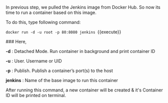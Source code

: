 In previous step, we pulled the Jenkins image from Docker Hub.
So now its time to run a container based on this image.

To do this, type following command:

`docker run -d -u root -p 80:8080 jenkins
`{{execute}}

### Here,

**-d** : Detached Mode. Run container in background and print container ID

**-u** : User. Username or UID

**-p** : Publish. Publish a container’s port(s) to the host

**jenkins** : Name of the base image to run this container



After running this command, a new container will be created & it's Container ID will be printed on terminal.